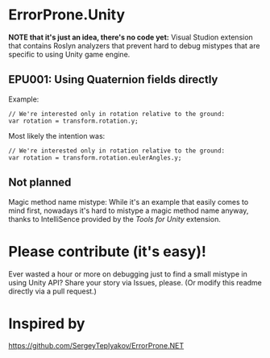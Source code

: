 # ErrorProne.Unity

**NOTE that it's just an idea, there's no code yet:** Visual Studion extension that contains Roslyn analyzers that prevent hard to debug mistypes that are specific to using Unity game engine.

## EPU001: Using Quaternion fields directly

Example:
```
// We're interested only in rotation relative to the ground:
var rotation = transform.rotation.y;
```

Most likely the intention was:
```
// We're interested only in rotation relative to the ground:
var rotation = transform.rotation.eulerAngles.y;
```

## Not planned

Magic method name mistype: While it's an example that easily comes to mind first, nowadays it's hard to mistype a magic method name anyway, thanks to IntelliSence provided by the *Tools for Unity* extension.

# Please contribute (it's easy)!

Ever wasted a hour or more on debugging just to find a small mistype in using Unity API? Share your story via Issues, please. (Or modify this readme directly via a pull request.)

# Inspired by

https://github.com/SergeyTeplyakov/ErrorProne.NET
